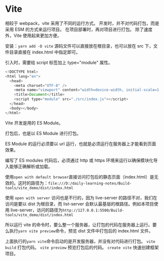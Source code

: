 # Vite

相较于 webpack，vite 采用了不同的运行方式。
开发时，并不对代码打包，而是采用 ESM 的方式来运行项目。
在项目部署时，再对项目进行打包。
除了速度外，Vite 使用起来更加方便。

安装：`yarn add -D vite`
源码文件可以直接放在根目录，也可以放在 src 下，文件目录直接在 index.html 中指定即可。

引入时，需要给 script 标签加上 type="module" 属性。

```js
<!DOCTYPE html>
<html lang="en">
  <head>
    <meta charset="UTF-8" />
    <meta name="viewport" content="width=device-width, initial-scale=1.0" />
    <title>Document</title>
    <script type="module" src="./src/index.js"></script>
  </head>
  <body></body>
</html>
```

Vite 开发是用的 ES Module。

打包后，也是以 ES Module 进行打包。

ES Module 的运行必须要以 url 运行，也就是必须运行在服务器上才能看到页面效果。

编写了 ES modules 代码后，必须通过 http 或 https 环境来运行以确保模块化导入能够正确解析或加载。

使用`open with default browser`直接访问打包后的静态页面（index.html）是无效的。这时的路径为：`file:///D:/daily-learning-notes/Build-tools/vite_demo/dist/index.html`

使用 `open with server` 访问也是不行的，因为 live-server 的路径不对，我们在访问是要以 dist 为根目录，而 list-server 会默认最基层的根路径。例如本项目使用 live-server，访问的路径为`http://127.0.0.1:5500/Build-tools/vite_demo/dist/index.html`

所以运行 vite 的命令时，要么整一个服务器，让打包的代码在服务器上运行。要么执行`yarn vite preview`命令，预览 dist 文件中打包后的 index.html 文件。

上面执行的`yarn vite`命令启动的是开发服务器，并没有对代码进行打包。
`vite build` 打包代码。
`vite preview` 预览打包后的代码。
`create vite` 快速创建框架项目。
